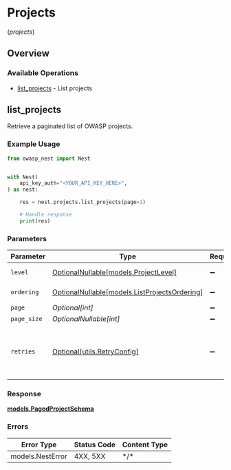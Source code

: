 # Projects
(*projects*)

## Overview

### Available Operations

* [list_projects](#list_projects) - List projects

## list_projects

Retrieve a paginated list of OWASP projects.

### Example Usage

<!-- UsageSnippet language="python" operationID="list_projects" method="get" path="/api/v1/projects/" -->
```python
from owasp_nest import Nest


with Nest(
    api_key_auth="<YOUR_API_KEY_HERE>",
) as nest:

    res = nest.projects.list_projects(page=1)

    # Handle response
    print(res)

```

### Parameters

| Parameter                                                                             | Type                                                                                  | Required                                                                              | Description                                                                           |
| ------------------------------------------------------------------------------------- | ------------------------------------------------------------------------------------- | ------------------------------------------------------------------------------------- | ------------------------------------------------------------------------------------- |
| `level`                                                                               | [OptionalNullable[models.ProjectLevel]](../../models/projectlevel.md)                 | :heavy_minus_sign:                                                                    | Level of the project                                                                  |
| `ordering`                                                                            | [OptionalNullable[models.ListProjectsOrdering]](../../models/listprojectsordering.md) | :heavy_minus_sign:                                                                    | Ordering field                                                                        |
| `page`                                                                                | *Optional[int]*                                                                       | :heavy_minus_sign:                                                                    | N/A                                                                                   |
| `page_size`                                                                           | *OptionalNullable[int]*                                                               | :heavy_minus_sign:                                                                    | N/A                                                                                   |
| `retries`                                                                             | [Optional[utils.RetryConfig]](../../models/utils/retryconfig.md)                      | :heavy_minus_sign:                                                                    | Configuration to override the default retry behavior of the client.                   |

### Response

**[models.PagedProjectSchema](../../models/pagedprojectschema.md)**

### Errors

| Error Type       | Status Code      | Content Type     |
| ---------------- | ---------------- | ---------------- |
| models.NestError | 4XX, 5XX         | \*/\*            |